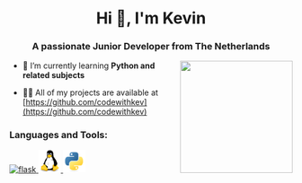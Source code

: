 <h1 align="center">Hi 👋, I'm Kevin</h1>
<h3 align="center">A passionate Junior Developer from The Netherlands</h3>

<img align="right" width="200" height="200" src="giphy.gif"/>



- 🌱 I’m currently learning **Python and related subjects**

- 👨‍💻 All of my projects are available at [https://github.com/codewithkev](https://github.com/codewithkev)


<h3 align="left">Languages and Tools:</h3>
<p align="left"> <a href="https://flask.palletsprojects.com/" target="_blank" rel="noreferrer"> <img src="https://www.vectorlogo.zone/logos/pocoo_flask/pocoo_flask-icon.svg" alt="flask" width="40" height="40"/> </a> <a href="https://www.linux.org/" target="_blank" rel="noreferrer"> <img src="https://raw.githubusercontent.com/devicons/devicon/master/icons/linux/linux-original.svg" alt="linux" width="40" height="40"/> </a> <a href="https://www.python.org" target="_blank" rel="noreferrer"> <img src="https://raw.githubusercontent.com/devicons/devicon/master/icons/python/python-original.svg" alt="python" width="40" height="40"/> </a> </p>
